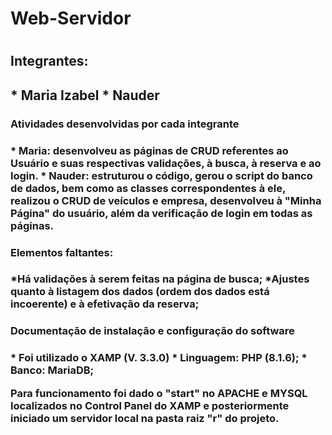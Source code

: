    <h1>Web-Servidor<h1>
   <h2>Integrantes:<h2>
      * Maria Izabel
      * Nauder 

   <h3>Atividades desenvolvidas por cada integrante<h3>
        * Maria: desenvolveu as páginas de CRUD referentes ao Usuário e suas respectivas validações, à busca, à reserva e ao login.
        * Nauder: estruturou o código, gerou o script do banco de dados, bem como as classes correspondentes à ele, realizou o CRUD de veículos e empresa, desenvolveu à           "Minha Página" do usuário, além da verificação de login em todas as páginas.

   <h3>Elementos faltantes:<h3>
      *Há validações à serem feitas na página de busca;
       *Ajustes quanto à listagem dos dados (ordem dos dados está incoerente) e à efetivação da reserva;

 <h3>Documentação de instalação e configuração do software<h3>
* Foi utilizado o XAMP (V. 3.3.0)
* Linguagem: PHP (8.1.6);
* Banco: MariaDB;

Para funcionamento foi dado o "start" no APACHE e MYSQL localizados no Control Panel do XAMP e posteriormente iniciado um servidor local na pasta raiz "r" do projeto.


